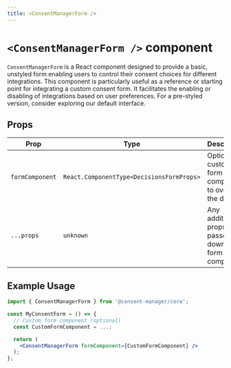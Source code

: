 ```yaml
---
title: <ConsentManagerForm />
---
```

# `<ConsentManagerForm />` component

`ConsentManagerForm` is a React component designed to provide a basic, unstyled form enabling users to control their consent choices for different integrations. This component is particularly useful as a reference or starting point for integrating a custom consent form. It facilitates the enabling or disabling of integrations based on user preferences. For a pre-styled version, consider exploring our default interface.

## Props
| Prop           | Type                        | Description                                                  |
|----------------|-----------------------------|--------------------------------------------------------------|
| `formComponent`| `React.ComponentType<DecisionsFormProps>` | Optional. A custom form component to override the default.   |
| `...props`     | `unknown`                   | Any additional props are passed down to the form component.  |

## Example Usage
```jsx
import { ConsentManagerForm } from '@consent-manager/core';

const MyConsentForm = () => {
  // Custom form component (optional)
  const CustomFormComponent = ...; 

  return (
    <ConsentManagerForm formComponent={CustomFormComponent} />
  );
};
```
